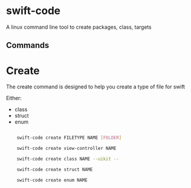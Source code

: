 # swift-code
A linux command line tool to create packages, class, targets

## Commands

# Create

The create command is designed to help you create a type of file for swift

Either: 

* class
* struct
* enum

```bash

    swift-code create FILETYPE NAME [FOLDER]

    swift-code create view-controller NAME

    swift-code create class NAME --uikit --

    swift-code create struct NAME

    swift-code create enum NAME

```